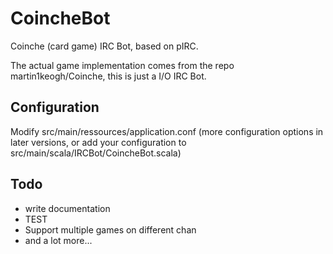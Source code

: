 CoincheBot
==========

Coinche (card game) IRC Bot, based on pIRC. 

The actual game implementation comes from the repo martin1keogh/Coinche, 
this is just a I/O IRC Bot.

Configuration
-------------
Modify src/main/ressources/application.conf
(more configuration options in later versions, or add your configuration to 
 src/main/scala/IRCBot/CoincheBot.scala)
 
 Todo
 ------
 
 - write documentation
 - TEST
 - Support multiple games on different chan
 - and a lot more...
